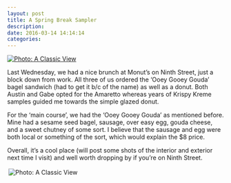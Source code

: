 ```yaml
---
layout: post
title: A Spring Break Sampler
description:
date: 2016-03-14 14:14:14
categories: 
---
```


<a href="Images/2015.03.13/amaretto.jpg">
<img alt="Photo: A Classic View" src="http://brianmlin.com/Images/2015.03.13/amaretto.jpg" style="max-width:630px;">
</a>


Last Wednesday, we had a nice brunch at Monut’s on Ninth Street, just a block down from work. All three of us ordered the ‘Ooey Gooey Gouda’ bagel sandwich (had to get it b/c of the name) as well as a donut. Both Austin and Gabe opted for the Amaretto whereas years of Krispy Kreme samples guided me towards the simple glazed donut.

For the ‘main course’, we had the ‘Ooey Gooey Gouda’ as mentioned before. Mine had a sesame seed bagel, sausage, over easy egg, gouda cheese, and a sweet chutney of some sort. I believe that the sausage and egg were both local or something of the sort, which would explain the $8 price.

Overall, it’s a cool place (will post some shots of the interior and exterior next time I visit) and well worth dropping by if you’re on Ninth Street.

<a href="Images/2015.03.13/gouda.jpg" style="display:inline-block;margin:3px;text-decoration:none;">
<img alt="Photo: A Classic View" src="http://brianmlin.com/Images/2015.03.13/gouda.jpg" style="max-width:630px;">
</a>
